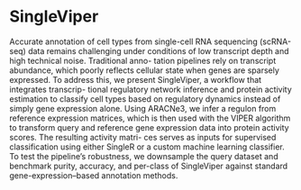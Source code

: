 # SingleViper
Accurate annotation of cell types from single-cell RNA sequencing (scRNA-seq) data remains
challenging under conditions of low transcript depth and high technical noise. Traditional anno-
tation pipelines rely on transcript abundance, which poorly reflects cellular state when genes are
sparsely expressed. To address this, we present SingleViper, a workflow that integrates transcrip-
tional regulatory network inference and protein activity estimation to classify cell types based on
regulatory dynamics instead of simply gene expression alone. Using ARACNe3, we infer a regulon
from reference expression matrices, which is then used with the VIPER algorithm to transform
query and reference gene expression data into protein activity scores. The resulting activity matri-
ces serves as inputs for supervised classification using either SingleR or a custom machine learning
classifier. To test the pipeline’s robustness, we downsample the query dataset and benchmark
purity, accuracy, and per-class of SingleViper against standard gene-expression–based annotation
methods.
